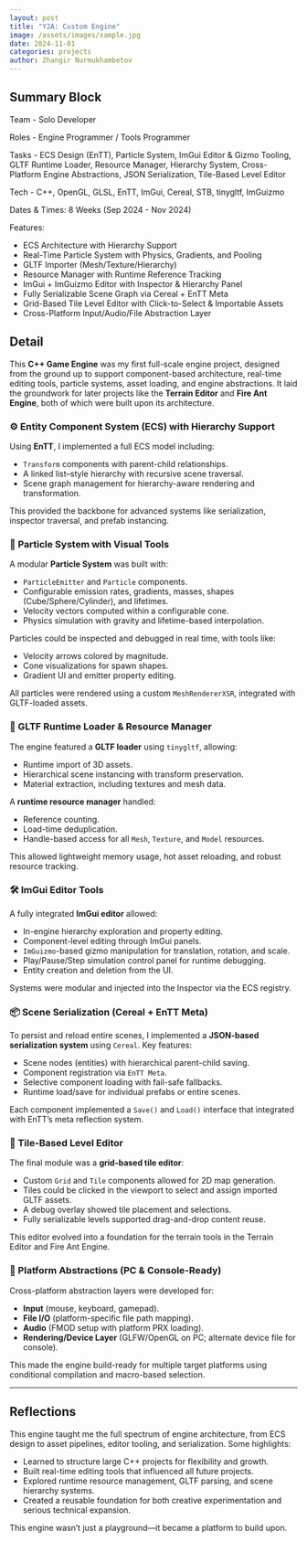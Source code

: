 ```yaml
---
layout: post
title: "Y2A: Custom Engine"
image: /assets/images/sample.jpg
date: 2024-11-01
categories: projects
author: Zhangir Nurmukhambetov
---
```


## Summary Block

Team - Solo Developer

Roles - Engine Programmer / Tools Programmer

Tasks - ECS Design (EnTT), Particle System, ImGui Editor & Gizmo Tooling, GLTF Runtime Loader, Resource Manager, Hierarchy System, Cross-Platform Engine Abstractions, JSON Serialization, Tile-Based Level Editor

Tech - C++, OpenGL, GLSL, EnTT, ImGui, Cereal, STB, tinygltf, ImGuizmo

Dates & Times: 8 Weeks (Sep 2024 - Nov 2024)

Features:
- ECS Architecture with Hierarchy Support
- Real-Time Particle System with Physics, Gradients, and Pooling
- GLTF Importer (Mesh/Texture/Hierarchy)
- Resource Manager with Runtime Reference Tracking
- ImGui + ImGuizmo Editor with Inspector & Hierarchy Panel
- Fully Serializable Scene Graph via Cereal + EnTT Meta
- Grid-Based Tile Level Editor with Click-to-Select & Importable Assets
- Cross-Platform Input/Audio/File Abstraction Layer

## Detail

This **C++ Game Engine** was my first full-scale engine project, designed from the ground up to support component-based architecture, real-time editing tools, particle systems, asset loading, and engine abstractions. It laid the groundwork for later projects like the **Terrain Editor** and **Fire Ant Engine**, both of which were built upon its architecture.

### ⚙️ Entity Component System (ECS) with Hierarchy Support

Using **EnTT**, I implemented a full ECS model including:

* `Transform` components with parent-child relationships.
* A linked list–style hierarchy with recursive scene traversal.
* Scene graph management for hierarchy-aware rendering and transformation.

This provided the backbone for advanced systems like serialization, inspector traversal, and prefab instancing.

### 💨 Particle System with Visual Tools

A modular **Particle System** was built with:

* `ParticleEmitter` and `Particle` components.
* Configurable emission rates, gradients, masses, shapes (Cube/Sphere/Cylinder), and lifetimes.
* Velocity vectors computed within a configurable cone.
* Physics simulation with gravity and lifetime-based interpolation.

Particles could be inspected and debugged in real time, with tools like:

* Velocity arrows colored by magnitude.
* Cone visualizations for spawn shapes.
* Gradient UI and emitter property editing.

All particles were rendered using a custom `MeshRendererXSR`, integrated with GLTF-loaded assets.

### 🧩 GLTF Runtime Loader & Resource Manager

The engine featured a **GLTF loader** using `tinygltf`, allowing:

* Runtime import of 3D assets.
* Hierarchical scene instancing with transform preservation.
* Material extraction, including textures and mesh data.

A **runtime resource manager** handled:

* Reference counting.
* Load-time deduplication.
* Handle-based access for all `Mesh`, `Texture`, and `Model` resources.

This allowed lightweight memory usage, hot asset reloading, and robust resource tracking.

### 🛠️ ImGui Editor Tools

A fully integrated **ImGui editor** allowed:

* In-engine hierarchy exploration and property editing.
* Component-level editing through ImGui panels.
* `ImGuizmo`-based gizmo manipulation for translation, rotation, and scale.
* Play/Pause/Step simulation control panel for runtime debugging.
* Entity creation and deletion from the UI.

Systems were modular and injected into the Inspector via the ECS registry.

### 📦 Scene Serialization (Cereal + EnTT Meta)

To persist and reload entire scenes, I implemented a **JSON-based serialization system** using `Cereal`. Key features:

* Scene nodes (entities) with hierarchical parent-child saving.
* Component registration via `EnTT Meta`.
* Selective component loading with fail-safe fallbacks.
* Runtime load/save for individual prefabs or entire scenes.

Each component implemented a `Save()` and `Load()` interface that integrated with EnTT’s meta reflection system.

### 🧱 Tile-Based Level Editor

The final module was a **grid-based tile editor**:

* Custom `Grid` and `Tile` components allowed for 2D map generation.
* Tiles could be clicked in the viewport to select and assign imported GLTF assets.
* A debug overlay showed tile placement and selections.
* Fully serializable levels supported drag-and-drop content reuse.

This editor evolved into a foundation for the terrain tools in the Terrain Editor and Fire Ant Engine.

### 🔄 Platform Abstractions (PC & Console-Ready)

Cross-platform abstraction layers were developed for:

* **Input** (mouse, keyboard, gamepad).
* **File I/O** (platform-specific file path mapping).
* **Audio** (FMOD setup with platform PRX loading).
* **Rendering/Device Layer** (GLFW/OpenGL on PC; alternate device file for console).

This made the engine build-ready for multiple target platforms using conditional compilation and macro-based selection.

---

## Reflections

This engine taught me the full spectrum of engine architecture, from ECS design to asset pipelines, editor tooling, and serialization. Some highlights:

* Learned to structure large C++ projects for flexibility and growth.
* Built real-time editing tools that influenced all future projects.
* Explored runtime resource management, GLTF parsing, and scene hierarchy systems.
* Created a reusable foundation for both creative experimentation and serious technical expansion.

This engine wasn’t just a playground—it became a platform to build upon.